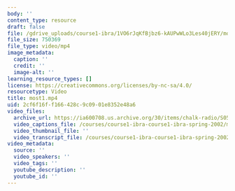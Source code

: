 ```yaml
---
body: ''
content_type: resource
draft: false
file: /gdrive_uploads/course1-ibra/1VO6rJqKfBjbz6-kAUPwWLo3Les40jERY/most1.mp4
file_size: 750369
file_type: video/mp4
image_metadata:
  caption: ''
  credit: ''
  image-alt: ''
learning_resource_types: []
license: https://creativecommons.org/licenses/by-nc-sa/4.0/
resourcetype: Video
title: most1.mp4
uid: 2cf6f16f-f166-428c-9c09-01e8352e48a6
video_files:
  archive_url: https://ia600708.us.archive.org/30/items/chalk-radio/S05E01_Anne_White_360p.mp4
  video_captions_file: /courses/course1-ibra-course1-ibra-spring-2002/most1_captions.vtt
  video_thumbnail_file: ''
  video_transcript_file: /courses/course1-ibra-course1-ibra-spring-2002/transcript.pdf
video_metadata:
  source: ''
  video_speakers: ''
  video_tags: ''
  youtube_description: ''
  youtube_id: ''
---
```

